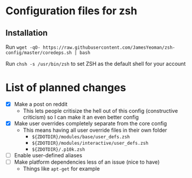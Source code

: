 # Configuration files for zsh
## Installation
Run `wget -qO- https://raw.githubusercontent.com/JamesYeoman/zsh-config/master/coredeps.sh | bash`

Run `chsh -s /usr/bin/zsh` to set ZSH as the default shell for your account

# List of planned changes
 - [x] Make a post on reddit
   - This lets people critisize the hell out of this config (constructive criticism) so I can make it an even better config
 - [x] Make user overrides completely separate from the core config
   - This means having all user override files in their own folder
      - `${ZDOTDIR}/modules/base/user_defs.zsh`
      - `${ZDOTDIR}/modules/interactive/user_defs.zsh`
      - `${ZDOTDIR}/.p10k.zsh`
 - [ ] Enable user-defined aliases
 - [ ] Make platform dependencies less of an issue (nice to have)
   - Things like `apt-get` for example
